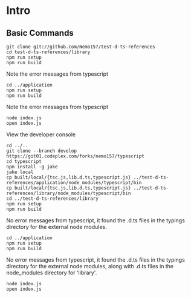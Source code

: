 Intro
======

Basic Commands
--------------

    git clone git://github.com/Nemo157/test-d-ts-references
    cd test-d-ts-references/library
    npm run setup
    npm run build

Note the error messages from typescript

    cd ../application
    npm run setup
    npm run build

Note the error messages from typescript

    node index.js
    open index.js

View the developer console

    cd ../..
    git clone --branch develop https://git01.codeplex.com/forks/nemo157/typescript
    cd typescript
    npm install -g jake
    jake local
    cp built/local/{tsc.js,lib.d.ts,typescript.js} ../test-d-ts-references/application/node_modules/typescript/bin
    cp built/local/{tsc.js,lib.d.ts,typescript.js} ../test-d-ts-references/library/node_modules/typescript/bin
    cd ../test-d-ts-references/library
    npm run setup
    npm run build

No error messages from typescript, it found the .d.ts files in the typings
directory for the external node modules.

    cd ../application
    npm run setup
    npm run build

No error messages from typescript, it found the .d.ts files in the typings
directory for the external node modules, along with .d.ts files in the
node_modules directory for 'library'.


    node index.js
    open index.js
